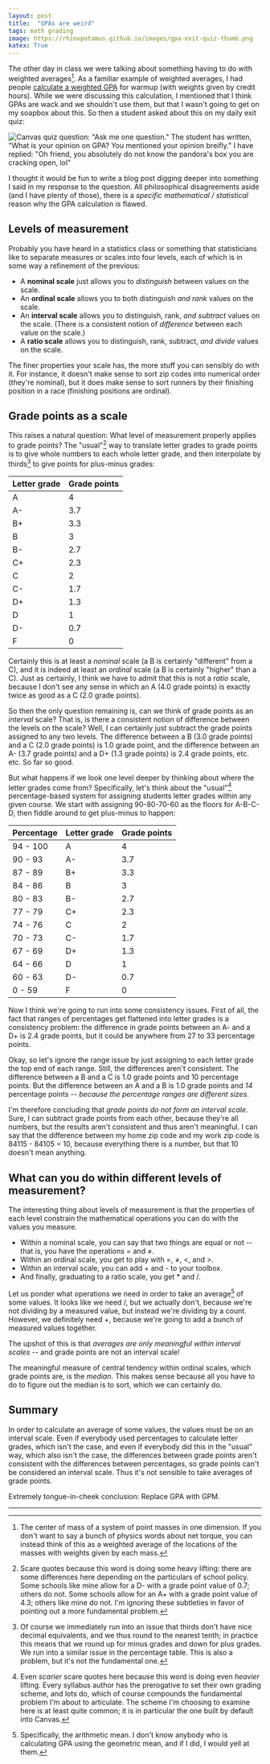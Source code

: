 ```yaml
---
layout: post
title:  "GPAs are weird"
tags: math grading 
image: https://rhinopotamus.github.io/images/gpa-exit-quiz-thumb.png
katex: True
---
```


The other day in class we were talking about something having to do with weighted averages[^1]. As a familiar example of weighted averages, I had people [calculate a weighted GPA](https://activecalculus.org/single/sec-6-3-mass.html#lVm) for warmup (with weights given by credit hours). While we were discussing this calculation, I mentioned that I think GPAs are wack and we shouldn't use them, but that I wasn't going to get on my soapbox about this. So then a student asked about this on my daily exit quiz:

![Canvas quiz question: "Ask me one question." The student has written, "What is your opinion on GPA? You mentioned your opinion breifly." I have replied: "Oh friend, you absolutely do not know the pandora's box you are cracking open, lol"](/images/gpa-exit-quiz.png)

I thought it would be fun to write a blog post digging deeper into something I said in my response to the question. All philosophical disagreements aside (and I have plenty of those), there is a *specific mathematical / statistical* reason why the GPA calculation is flawed. 

## Levels of measurement

Probably you have heard in a statistics class or something that statisticians like to separate measures or scales into four levels, each of which is in some way a refinement of the previous:
- A **nominal scale** just allows you to *distinguish* between values on the scale.
- An **ordinal scale** allows you to both distinguish *and rank* values on the scale.
- An **interval scale** allows you to distinguish, rank, *and subtract* values on the scale. (There is a consistent notion of *difference* between each value on the scale.)
- A **ratio scale** allows you to distinguish, rank, subtract, *and divide* values on the scale. 

The finer properties your scale has, the more stuff you can sensibly do with it. For instance, it doesn't make sense to sort zip codes into numerical order (they're nominal), but it does make sense to sort runners by their finishing position in a race (finishing positions are ordinal).

## Grade points as a scale

This raises a natural question: What level of measurement properly applies to grade points? The "usual"[^2] way to translate letter grades to grade points is to give whole numbers to each whole letter grade, and then interpolate by thirds[^3] to give points for plus-minus grades:

| Letter grade | Grade points |
| ------------ | ------------ |
| A            | 4            |
| A-           | 3.7          |
| B+           | 3.3          |
| B            | 3            |
| B-           | 2.7          |
| C+           | 2.3          |
| C            | 2            |
| C-           | 1.7          |
| D+           | 1.3          |
| D            | 1            |
| D-           | 0.7          |
| F            | 0            |

Certainly this is at least a *nominal* scale (a B is certainly "different" from a C), and it is indeed at least an *ordinal* scale (a B is certainly "higher" than a C). Just as certainly, I think we have to admit that this is not a *ratio* scale, because I don't see any sense in which an A (4.0 grade points) is exactly twice as good as a C (2.0 grade points). 

So then the only question remaining is, can we think of grade points as an *interval* scale? That is, is there a consistent notion of difference between the levels on the scale? Well, I can certainly just subtract the grade points assigned to any two levels. The difference between a B (3.0 grade points) and a C (2.0 grade points) is 1.0 grade point, and the difference between an A- (3.7 grade points) and a D+ (1.3 grade points) is 2.4 grade points, etc. etc. So far so good.

But what happens if we look one level deeper by thinking about where the letter grades come from? Specifically, let's think about the "usual"[^4] percentage-based system for assigning students letter grades within any given course. We start with assigning 90-80-70-60 as the floors for A-B-C-D, then fiddle around to get plus-minus to happen:

| Percentage | Letter grade | Grade points |  
| ---------- | ------------ | ------------ |
| 94 - 100   | A            | 4            |
| 90 - 93    | A-           | 3.7          |
| 87 - 89    | B+           | 3.3          |
| 84 - 86    | B            | 3            |
| 80 - 83    | B-           | 2.7          |
| 77 - 79    | C+           | 2.3          |
| 74 - 76    | C            | 2            |
| 70 - 73    | C-           | 1.7          |
| 67 - 69    | D+           | 1.3          |
| 64 - 66    | D            | 1            |
| 60 - 63    | D-           | 0.7          |
| 0  - 59    | F            | 0            |

Now I think we're going to run into some consistency issues. First of all, the fact that ranges of percentages get flattened into letter grades is a consistency problem: the difference in grade points between an A- and a D+ is 2.4 grade points, but it could be anywhere from 27 to 33 percentage points.

Okay, so let's ignore the range issue by just assigning to each letter grade the top end of each range. Still, the differences aren't consistent. The difference between a B and a C is 1.0 grade points and 10 percentage points. But the difference between an A and a B is 1.0 grade points and *14* percentage points -- *because the percentage ranges are different sizes*.

I'm therefore concluding that *grade points do not form an interval scale*. Sure, I can subtract grade points from each other, because they're all numbers, but the results aren't consistent and thus aren't meaningful. I can say that the difference between my home zip code and my work zip code is 84115 - 84105 = 10, because everything there is a number, but that 10 doesn't mean anything.

## What can you do within different levels of measurement?

The interesting thing about levels of measurement is that the properties of each level constrain the mathematical operations you can do with the values you measure.
- Within a nominal scale, you can say that two things are equal or not -- that is, you have the operations = and ≠.
- Within an ordinal scale, you get to play with =, ≠, <, and >.
- Within an interval scale, you can add + and - to your toolbox.
- And finally, graduating to a ratio scale, you get * and /.

Let us ponder what operations we need in order to take an average[^5] of some values. It looks like we need /, but we actually don't, because we're not dividing by a measured value, but instead we're dividing by a count. However, we definitely need +, because we're going to add a bunch of measured values together. 

The upshot of this is that *averages are only meaningful within interval scales* -- and grade points are not an interval scale!

The meaningful measure of central tendency within ordinal scales, which grade points are, is the *median*. This makes sense because all you have to do to figure out the median is to sort, which we can certainly do. 

## Summary

In order to calculate an average of some values, the values must be on an interval scale. Even if everybody used percentages to calculate letter grades, which isn't the case, and even if everybody did this in the "usual" way, which also isn't the case, the differences between grade points aren't consistent with the differences between percentages, so grade points can't be considered an interval scale. Thus it's not sensible to take averages of grade points. 

Extremely tongue-in-cheek conclusion: Replace GPA with GPM.

----

[^1]: The center of mass of a system of point masses in one dimension. If you don't want to say a bunch of physics words about net torque, you can instead think of this as a weighted average of the locations of the masses with weights given by each mass. 

[^2]: Scare quotes because this word is doing some heavy lifting: there are some differences here depending on the particulars of school policy. Some schools like mine allow for a D- with a grade point value of 0.7; others do not. Some schools allow for an A+ with a grade point value of 4.3; others like mine do not. I'm ignoring these subtleties in favor of pointing out a more fundamental problem.

[^3]: Of course we immediately run into an issue that thirds don't have nice decimal equivalents, and we thus round to the nearest tenth; in practice this means that we round up for minus grades and down for plus grades. We run into a similar issue in the percentage table. This is also a problem, but it's not the fundamental one.

[^4]: Even *scarier* scare quotes here because this word is doing even *heavier* lifting. Every syllabus author has the prerogative to set their own grading scheme, and lots do, which of course compounds the fundamental problem I'm about to articulate. The scheme I'm choosing to examine here is at least quite common; it is in particular the one built by default into Canvas.

[^5]: Specifically, the arithmetic mean. I don't know anybody who is calculating GPA using the geometric mean, and if I did, I would yell at them.